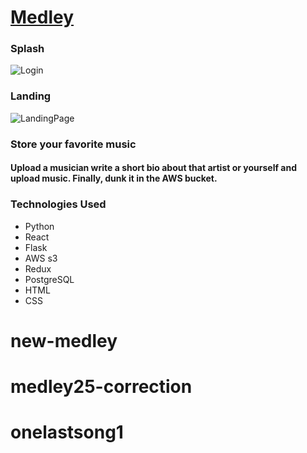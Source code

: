 
# [Medley](https://medley-aa.herokuapp.com)

### Splash 
![Login](https://user-images.githubusercontent.com/65651149/208391912-61a847d5-dd76-4f22-918e-8b8d49e3af72.png)


### Landing
![LandingPage](https://user-images.githubusercontent.com/65651149/208391980-d0b1788f-26f6-4086-855f-274204a33ef2.png)


### Store your favorite music
#### Upload a musician write a short bio about that artist or yourself and upload music. Finally, dunk it in the AWS bucket.

 ### Technologies Used
 * Python
 * React
 * Flask
 * AWS s3
 * Redux
 * PostgreSQL
 * HTML
 * CSS
# new-medley
# medley25-correction
# onelastsong1
